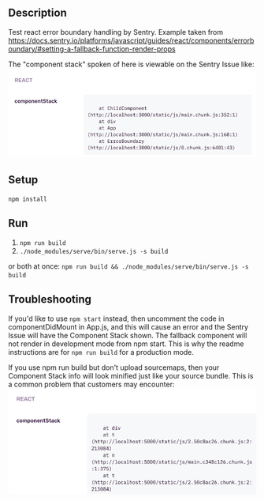 ## Description
Test react error boundary handling by Sentry. Example taken from https://docs.sentry.io/platforms/javascript/guides/react/components/errorboundary/#setting-a-fallback-function-render-props

The "component stack" spoken of here is viewable on the Sentry Issue like:
![ComponentStackLifecycleError](./component-stack-lifecycle-error.png)
## Setup
`npm install`

## Run

1. `npm run build`
2. `./node_modules/serve/bin/serve.js -s build`

or both at once:
`npm run build && ./node_modules/serve/bin/serve.js -s build`

## Troubleshooting
If you'd like to use `npm start` instead, then uncomment the code in componentDidMount in App.js, and this will cause an error and the Sentry Issue will have the Component Stack shown. The fallback component will not render in development mode from npm start. This is why the readme instructions are for `npm run build` for a production mode.

If you use npm run build but don't upload sourcemaps, then your Component Stack info will look minified just like your source bundle. This is a common problem that customers may encounter:  
![ComponentStackMinified](./component-stack-minified.png)